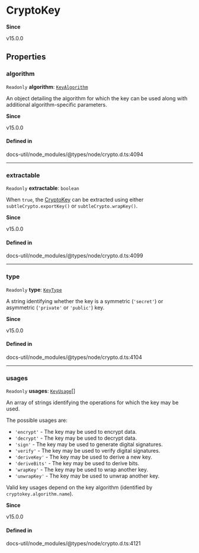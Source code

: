 # CryptoKey

**Since**

v15.0.0

## Properties

### algorithm

 `Readonly` **algorithm**: [`KeyAlgorithm`](KeyAlgorithm.md)

An object detailing the algorithm for which the key can be used along with additional algorithm-specific parameters.

**Since**

v15.0.0

#### Defined in

docs-util/node_modules/@types/node/crypto.d.ts:4094

___

### extractable

 `Readonly` **extractable**: `boolean`

When `true`, the [CryptoKey](CryptoKey.md) can be extracted using either `subtleCrypto.exportKey()` or `subtleCrypto.wrapKey()`.

**Since**

v15.0.0

#### Defined in

docs-util/node_modules/@types/node/crypto.d.ts:4099

___

### type

 `Readonly` **type**: [`KeyType`](../index.md#keytype-1)

A string identifying whether the key is a symmetric (`'secret'`) or asymmetric (`'private'` or `'public'`) key.

**Since**

v15.0.0

#### Defined in

docs-util/node_modules/@types/node/crypto.d.ts:4104

___

### usages

 `Readonly` **usages**: [`KeyUsage`](../index.md#keyusage)[]

An array of strings identifying the operations for which the key may be used.

The possible usages are:
- `'encrypt'` - The key may be used to encrypt data.
- `'decrypt'` - The key may be used to decrypt data.
- `'sign'` - The key may be used to generate digital signatures.
- `'verify'` - The key may be used to verify digital signatures.
- `'deriveKey'` - The key may be used to derive a new key.
- `'deriveBits'` - The key may be used to derive bits.
- `'wrapKey'` - The key may be used to wrap another key.
- `'unwrapKey'` - The key may be used to unwrap another key.

Valid key usages depend on the key algorithm (identified by `cryptokey.algorithm.name`).

**Since**

v15.0.0

#### Defined in

docs-util/node_modules/@types/node/crypto.d.ts:4121
